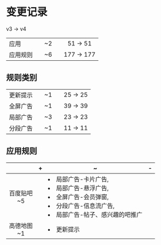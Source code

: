 # 变更记录

v3 -> v4

||||||
|-|:-:|:-:|:-:|:-:|
|应用||~2||51 -> 51|
|应用规则||~6||177 -> 177|

## 规则类别

||||||
|-|:-:|:-:|:-:|:-:|
|更新提示||~1||25 -> 25|
|全屏广告||~1||39 -> 39|
|局部广告||~3||23 -> 23|
|分段广告||~1||11 -> 11|

## 应用规则

||+|~|-|
|:-:|-|-|-|
|百度贴吧<br>~5||<li>局部广告-卡片广告,<li>局部广告-悬浮广告,<li>全屏广告-会员弹窗,<li>分段广告-信息流广告,<li>局部广告-帖子、感兴趣的吧推广||
|高德地图<br>~1||<li>更新提示||
